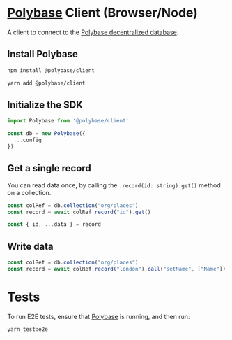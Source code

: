 # [Polybase](https://polybase.xyz) Client (Browser/Node)

A client to connect to the [Polybase decentralized database](https://polybase.xyz).


## Install Polybase

```bash
npm install @polybase/client
```
```bash
yarn add @polybase/client
```

## Initialize the SDK

```typescript
import Polybase from '@polybase/client'

const db = new Polybase({
  ...config
})
```

## Get a single record

You can read data once, by calling the `.record(id: string).get()` method on a collection.

```ts
const colRef = db.collection("org/places")
const record = await colRef.record("id").get()

const { id, ...data } = record
```


## Write data 

```ts
const colRef = db.collection("org/places")
const record = await colRef.record("london").call("setName", ["Name"])
```


# Tests

To run E2E tests, ensure that [Polybase](https://github.com/polybase/polybase) is running, and then run:

```
yarn test:e2e
```
